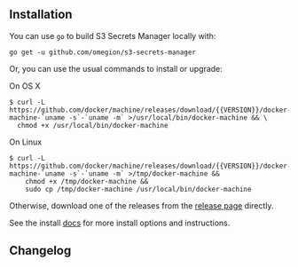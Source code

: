 ## Installation

You can use `go` to build S3 Secrets Manager locally with:

```shell
go get -u github.com/omegion/s3-secrets-manager
```

Or, you can use the usual commands to install or upgrade:

On OS X
```console
$ curl -L https://github.com/docker/machine/releases/download/{{VERSION}}/docker-machine-`uname -s`-`uname -m` >/usr/local/bin/docker-machine && \
  chmod +x /usr/local/bin/docker-machine
```
On Linux
```console
$ curl -L https://github.com/docker/machine/releases/download/{{VERSION}}/docker-machine-`uname -s`-`uname -m` >/tmp/docker-machine &&
    chmod +x /tmp/docker-machine &&
    sudo cp /tmp/docker-machine /usr/local/bin/docker-machine
```

Otherwise, download one of the releases from the [release page](https://github.com/docker/machine/releases/) directly.

See the install [docs](https://docs.docker.com/machine/install-machine/) for more install options and instructions.

## Changelog
